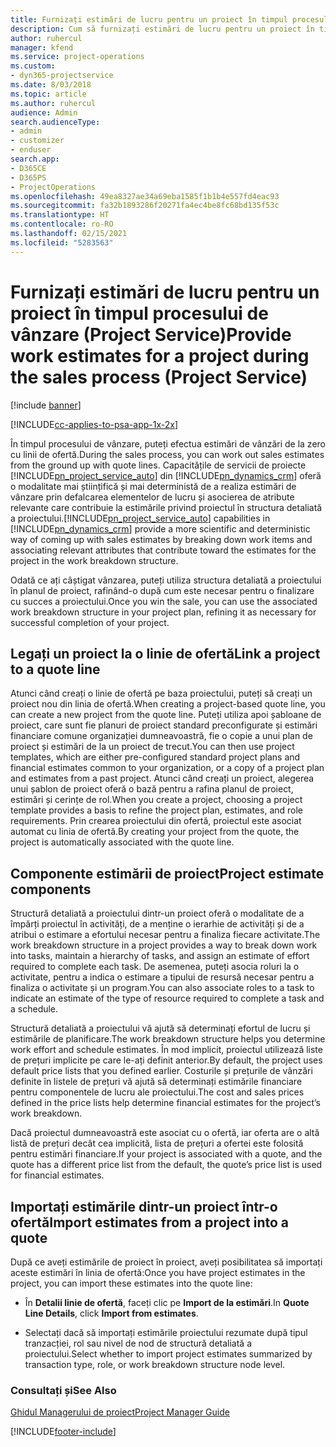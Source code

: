 ```yaml
---
title: Furnizați estimări de lucru pentru un proiect în timpul procesului de vânzare
description: Cum să furnizați estimări de lucru pentru un proiect în timpul procesului de vânzări în Project Service
author: ruhercul
manager: kfend
ms.service: project-operations
ms.custom:
- dyn365-projectservice
ms.date: 8/03/2018
ms.topic: article
ms.author: ruhercul
audience: Admin
search.audienceType:
- admin
- customizer
- enduser
search.app:
- D365CE
- D365PS
- ProjectOperations
ms.openlocfilehash: 49ea8327ae34a69eba1585f1b1b4e557fd4eac93
ms.sourcegitcommit: fa32b1893286f20271fa4ec4be8fc68bd135f53c
ms.translationtype: HT
ms.contentlocale: ro-RO
ms.lasthandoff: 02/15/2021
ms.locfileid: "5283563"
---
```

# <a name="provide-work-estimates-for-a-project-during-the-sales-process-project-service"></a><span data-ttu-id="af0e6-103">Furnizați estimări de lucru pentru un proiect în timpul procesului de vânzare (Project Service)</span><span class="sxs-lookup"><span data-stu-id="af0e6-103">Provide work estimates for a project during the sales process (Project Service)</span></span>

[!include [banner](../includes/psa-now-project-operations.md)]

[!INCLUDE[cc-applies-to-psa-app-1x-2x](../includes/cc-applies-to-psa-app-1x-2x.md)]

<span data-ttu-id="af0e6-104">În timpul procesului de vânzare, puteți efectua estimări de vânzări de la zero cu linii de ofertă.</span><span class="sxs-lookup"><span data-stu-id="af0e6-104">During the sales process, you can work out sales estimates from the ground up with quote lines.</span></span> <span data-ttu-id="af0e6-105">Capacitățile de servicii de proiecte [!INCLUDE[pn_project_service_auto](../includes/pn-project-service-auto.md)] din [!INCLUDE[pn_dynamics_crm](../includes/pn-dynamics-crm.md)] oferă o modalitate mai științifică și mai deterministă de a realiza estimări de vânzare prin defalcarea elementelor de lucru și asocierea de atribute relevante care contribuie la estimările privind proiectul în structura detaliată a proiectului.</span><span class="sxs-lookup"><span data-stu-id="af0e6-105">[!INCLUDE[pn_project_service_auto](../includes/pn-project-service-auto.md)] capabilities in [!INCLUDE[pn_dynamics_crm](../includes/pn-dynamics-crm.md)] provide a more scientific and deterministic way of coming up with sales estimates by breaking down work items and associating relevant attributes that contribute toward the estimates for the project in the work breakdown structure.</span></span>  
  
 <span data-ttu-id="af0e6-106">Odată ce ați câștigat vânzarea, puteți utiliza structura detaliată a proiectului în planul de proiect, rafinând-o după cum este necesar pentru o finalizare cu succes a proiectului.</span><span class="sxs-lookup"><span data-stu-id="af0e6-106">Once you win the sale, you can use the associated work breakdown structure in your project plan, refining it as necessary for successful completion of your project.</span></span>  
  
## <a name="link-a-project-to-a-quote-line"></a><span data-ttu-id="af0e6-107">Legați un proiect la o linie de ofertă</span><span class="sxs-lookup"><span data-stu-id="af0e6-107">Link a project to a quote line</span></span>  
 <span data-ttu-id="af0e6-108">Atunci când creați o linie de ofertă pe baza proiectului, puteți să creați un proiect nou din linia de ofertă.</span><span class="sxs-lookup"><span data-stu-id="af0e6-108">When creating a project-based quote line, you can create a new project from the quote line.</span></span> <span data-ttu-id="af0e6-109">Puteți utiliza apoi șabloane de proiect, care sunt fie planuri de proiect standard preconfigurate și estimări financiare comune organizației dumneavoastră, fie o copie a unui plan de proiect și estimări de la un proiect de trecut.</span><span class="sxs-lookup"><span data-stu-id="af0e6-109">You can then use project templates, which are either pre-configured standard project plans and financial estimates common to your organization, or a copy of a project plan and estimates from a past project.</span></span> <span data-ttu-id="af0e6-110">Atunci când creați un proiect, alegerea unui șablon de proiect oferă o bază pentru a rafina planul de proiect, estimări și cerințe de rol.</span><span class="sxs-lookup"><span data-stu-id="af0e6-110">When you create a project, choosing a project template provides a basis to refine the project plan, estimates, and role requirements.</span></span> <span data-ttu-id="af0e6-111">Prin crearea proiectului din ofertă, proiectul este asociat automat cu linia de ofertă.</span><span class="sxs-lookup"><span data-stu-id="af0e6-111">By creating your project from the quote, the project is automatically associated with the quote line.</span></span>  
  
## <a name="project-estimate-components"></a><span data-ttu-id="af0e6-112">Componente estimării de proiect</span><span class="sxs-lookup"><span data-stu-id="af0e6-112">Project estimate components</span></span>  
 <span data-ttu-id="af0e6-113">Structură detaliată a proiectului dintr-un proiect oferă o modalitate de a împărți proiectul în activități, de a menține o ierarhie de activități și de a atribui o estimare a efortului necesar pentru a finaliza fiecare activitate.</span><span class="sxs-lookup"><span data-stu-id="af0e6-113">The work breakdown structure in a project provides a way to break down work into tasks, maintain a hierarchy of tasks, and assign an estimate of effort required to complete each task.</span></span> <span data-ttu-id="af0e6-114">De asemenea, puteți asocia roluri la o activitate, pentru a indica o estimare a tipului de resursă necesar pentru a finaliza o activitate și un program.</span><span class="sxs-lookup"><span data-stu-id="af0e6-114">You can also associate roles to a task to indicate an estimate of the type of resource required to complete a task and a schedule.</span></span>  
  
 <span data-ttu-id="af0e6-115">Structură detaliată a proiectului vă ajută să determinați efortul de lucru și estimările de planificare.</span><span class="sxs-lookup"><span data-stu-id="af0e6-115">The work breakdown structure helps you determine work effort and schedule estimates.</span></span> <span data-ttu-id="af0e6-116">În mod implicit, proiectul utilizează liste de prețuri implicite pe care le-ați definit anterior.</span><span class="sxs-lookup"><span data-stu-id="af0e6-116">By default, the project uses default price lists that you defined earlier.</span></span> <span data-ttu-id="af0e6-117">Costurile și prețurile de vânzări definite în listele de prețuri vă ajută să determinați estimările financiare pentru componentele de lucru ale proiectului.</span><span class="sxs-lookup"><span data-stu-id="af0e6-117">The cost and sales prices defined in the price lists help determine financial estimates for the project’s work breakdown.</span></span>  
  
 <span data-ttu-id="af0e6-118">Dacă proiectul dumneavoastră este asociat cu o ofertă, iar oferta are o altă listă de prețuri decât cea implicită, lista de prețuri a ofertei este folosită pentru estimări financiare.</span><span class="sxs-lookup"><span data-stu-id="af0e6-118">If your project is associated with a quote, and the quote has a different price list from the default, the quote’s price list is used for financial estimates.</span></span>  
  
## <a name="import-estimates-from-a-project-into-a-quote"></a><span data-ttu-id="af0e6-119">Importați estimările dintr-un proiect într-o ofertă</span><span class="sxs-lookup"><span data-stu-id="af0e6-119">Import estimates from a project into a quote</span></span>  
 <span data-ttu-id="af0e6-120">După ce aveți estimările de proiect în proiect, aveți posibilitatea să importați aceste estimări în linia de ofertă:</span><span class="sxs-lookup"><span data-stu-id="af0e6-120">Once you have project estimates in the project, you can import these estimates into the quote line:</span></span>  
  
-   <span data-ttu-id="af0e6-121">În **Detalii linie de ofertă**, faceți clic pe **Import de la estimări**.</span><span class="sxs-lookup"><span data-stu-id="af0e6-121">In **Quote Line Details**, click **Import from estimates**.</span></span> 

-   <span data-ttu-id="af0e6-122">Selectați dacă să importați estimările proiectului rezumate după tipul tranzacției, rol sau nivel de nod de structură detaliată a proiectului.</span><span class="sxs-lookup"><span data-stu-id="af0e6-122">Select whether to import project estimates summarized by transaction type, role, or work breakdown structure node level.</span></span>  
  
### <a name="see-also"></a><span data-ttu-id="af0e6-123">Consultați și</span><span class="sxs-lookup"><span data-stu-id="af0e6-123">See Also</span></span>  
 [<span data-ttu-id="af0e6-124">Ghidul Managerului de proiect</span><span class="sxs-lookup"><span data-stu-id="af0e6-124">Project Manager Guide</span></span>](../psa/project-manager-guide.md)


[!INCLUDE[footer-include](../includes/footer-banner.md)]